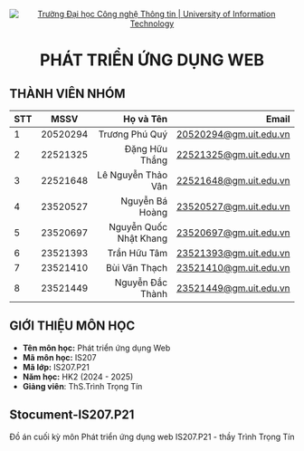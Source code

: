 <!-- Banner -->
<p align="center">
  <a href="https://www.uit.edu.vn/" title="Trường Đại học Công nghệ Thông tin" style="border: none;">
    <img src="https://i.imgur.com/WmMnSRt.png" alt="Trường Đại học Công nghệ Thông tin | University of Information Technology">
  </a>
</p>

<h1 align="center"><b>PHÁT TRIỂN ỨNG DỤNG WEB</b></h>

## THÀNH VIÊN NHÓM
 |STT| MSSV      | Họ và Tên              | Email                   |
 |---|:---------:| ----------------------:|-------------------------:
 | 1 | 20520294  | Trương Phú Quý         |20520294@gm.uit.edu.vn   |
 | 2 | 22521325  | Đặng Hữu Thắng         |22521325@gm.uit.edu.vn   |
 | 3 | 22521648  | Lê Nguyễn Thảo Vân     |22521648@gm.uit.edu.vn   |
 | 4 | 23520527  | Nguyễn Bá Hoàng        |23520527@gm.uit.edu.vn   |
 | 5 | 23520697  | Nguyễn Quốc Nhật Khang |23520697@gm.uit.edu.vn   |
 | 6 | 23521393  | Trần Hữu Tâm           |23521393@gm.uit.edu.vn   |
 | 7 | 23521410  | Bùi Văn Thạch          |23521410@gm.uit.edu.vn   |
 | 8 | 23521449  | Nguyễn Đắc Thành       |23521449@gm.uit.edu.vn   |                           
## GIỚI THIỆU MÔN HỌC
* **Tên môn học:** Phát triển ứng dụng Web
* **Mã môn học:** IS207
* **Mã lớp:** IS207.P21
* **Năm học:** HK2 (2024 - 2025)
* **Giảng viên**: ThS.Trình Trọng Tín

## Stocument-IS207.P21
Đồ án cuối kỳ môn Phát triển ứng dụng web IS207.P21 - thầy Trình Trọng Tín
